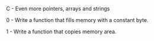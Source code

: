 C - Even more pointers, arrays and strings

0 - Write a function that fills memory with a constant byte.

1 - Write a function that copies memory area.

